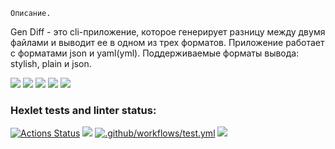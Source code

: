     Описание.
Gen Diff - это cli-приложение, которое генерирует разницу между двумя файлами и выводит ее в одном из трех форматов. Приложение работает с форматами json и yaml(yml). Поддерживаемые форматы вывода: stylish, plain и json.

<a href="https://asciinema.org/a/72znHrakpeEmvgKLg08IEIZ8z" target="_blank"><img src="https://asciinema.org/a/72znHrakpeEmvgKLg08IEIZ8z.svg" /></a>
<a href="https://asciinema.org/a/Hec300vaJAJC2gjngYifKgxVG" target="_blank"><img src="https://asciinema.org/a/Hec300vaJAJC2gjngYifKgxVG.svg" /></a>
<a href="https://asciinema.org/a/ZmS5nyyYufFv135TsticNshTU" target="_blank"><img src="https://asciinema.org/a/ZmS5nyyYufFv135TsticNshTU.svg" /></a>
<a href="https://asciinema.org/a/LuJIa4EUAPufzZLSCxUD2IUFk" target="_blank"><img src="https://asciinema.org/a/LuJIa4EUAPufzZLSCxUD2IUFk.svg" /></a>
<a href="https://asciinema.org/a/nMu9yt18pdXyL1Ebz9ouLFUWX" target="_blank"><img src="https://asciinema.org/a/nMu9yt18pdXyL1Ebz9ouLFUWX.svg" /></a>

### Hexlet tests and linter status:
[![Actions Status](https://github.com/Shamatarev/frontend-project-46/workflows/hexlet-check/badge.svg)](https://github.com/Shamatarev/frontend-project-46/actions)
<a href="https://codeclimate.com/github/Shamatarev/frontend-project-46/test_coverage"><img src="https://api.codeclimate.com/v1/badges/861e1143be5ee9c5a4c2/test_coverage" /></a>
[![.github/workflows/test.yml](https://github.com/Shamatarev/frontend-project-46/actions/workflows/test.yml/badge.svg)](https://github.com/Shamatarev/frontend-project-46/actions/workflows/test.yml)
<a href="https://codeclimate.com/github/Shamatarev/frontend-project-46/maintainability"><img src="https://api.codeclimate.com/v1/badges/861e1143be5ee9c5a4c2/maintainability" /></a>